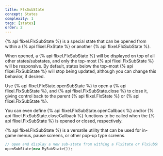 ```yaml
---
title: FlxSubState
concept: States
complexity: 1
tags: [states]
order: 2
---
```


{% api flixel.FlxSubState %} is a special state that can be opened from within a {% api flixel.FlxState %} or another {% api flixel.FlxSubState %}.

When opened, a {% api flixel.FlxSubState %} will be displayed on top of all other states/substates, and only the top-most {% api flixel.FlxSubState %} will be responsive. By default, states below the top-most {% api flixel.FlxSubState %} will stop being updated, although you can change this behavior, if desired.

Use {% api flixel.FlxState.openSubState %} to open a {% api flixel.FlxSubState %}, and {% api flixel.FlxSubState.close %} to close it, giving control back to the parent {% api flixel.FlxState %} or {% api flixel.FlxSubState %}.

You can even define {% api flixel.FlxSubState.openCallback %} and/or {% api flixel.FlxSubState.closeCallback %} functions to be called when the {% api flixel.FlxSubState %} is opened or closed, respectively.

{% api flixel.FlxSubState %} is a versatile utility that can be used for in-game menus, pause screens, or other pop-up type screens.

```haxe
// open and display a new sub-state from withing a FlxState or FlxSubState
openSubState(new MySubState());
```
